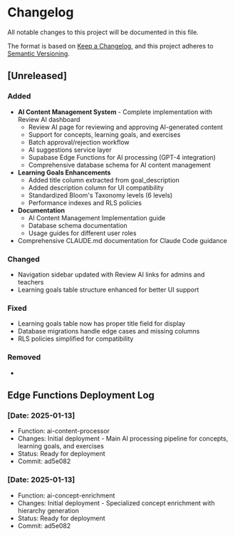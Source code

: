 # Changelog

All notable changes to this project will be documented in this file.

The format is based on [Keep a Changelog](https://keepachangelog.com/en/1.0.0/),
and this project adheres to [Semantic Versioning](https://semver.org/spec/v2.0.0.html).

## [Unreleased]

### Added
- **AI Content Management System** - Complete implementation with Review AI dashboard
  - Review AI page for reviewing and approving AI-generated content
  - Support for concepts, learning goals, and exercises
  - Batch approval/rejection workflow
  - AI suggestions service layer
  - Supabase Edge Functions for AI processing (GPT-4 integration)
  - Comprehensive database schema for AI content management
- **Learning Goals Enhancements**
  - Added title column extracted from goal_description
  - Added description column for UI compatibility
  - Standardized Bloom's Taxonomy levels (6 levels)
  - Performance indexes and RLS policies
- **Documentation**
  - AI Content Management Implementation guide
  - Database schema documentation
  - Usage guides for different user roles
- Comprehensive CLAUDE.md documentation for Claude Code guidance

### Changed
- Navigation sidebar updated with Review AI links for admins and teachers
- Learning goals table structure enhanced for better UI support

### Fixed
- Learning goals table now has proper title field for display
- Database migrations handle edge cases and missing columns
- RLS policies simplified for compatibility

### Removed
-

## Edge Functions Deployment Log

### [Date: 2025-01-13]
- Function: ai-content-processor
- Changes: Initial deployment - Main AI processing pipeline for concepts, learning goals, and exercises
- Status: Ready for deployment
- Commit: ad5e082

### [Date: 2025-01-13]
- Function: ai-concept-enrichment
- Changes: Initial deployment - Specialized concept enrichment with hierarchy generation
- Status: Ready for deployment
- Commit: ad5e082